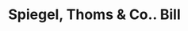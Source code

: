 ---
doi: 10.7916/D8XS76F9
date_other: '1890'
date_other_textual: 1890-1899
form: printed ephemera
genre:
- Invoices
name:
- Spiegel, Thoms & Co.
object_in_context_url: https://biggert.cul.columbia.edu/items/view/ave_biggert_00292
subject_hierarchical_geographic:
- Indianapolis, Indiana, United States
subject_name:
- Spiegel, Thoms & Co.
title: Spiegel, Thoms & Co.. Bill
sort_title: Spiegel, Thoms & Co.. Bill
call_number: ave_biggert_00292
coordinates:
- 39.791,-86.148
pid: ave_biggert_00292
identifiers: ave_biggert_00292
thumbnail: https://derivativo-2.library.columbia.edu/iiif/2/ldpd:344220/full/!256,256/0/native.jpg
permalink: /biggert/ave_biggert_00292/
layout: iiif-image-page
---